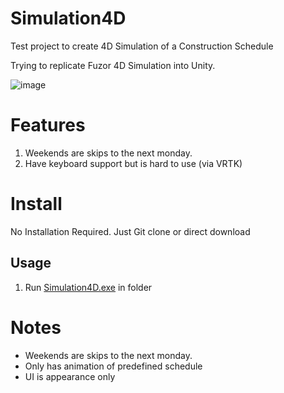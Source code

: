 # Simulation4D
  Test project to create 4D Simulation of a Construction Schedule
  
  Trying to replicate Fuzor 4D Simulation into Unity.

![image](https://user-images.githubusercontent.com/5699978/193414169-4fa8d84b-da37-4dec-9349-3a80f1b562aa.png)

# Features
  1. Weekends are skips to the next monday.
  2. Have keyboard support but is hard to use (via VRTK)
  
# Install
  No Installation Required. Just Git clone or direct download

## Usage
  1. Run [Simulation4D.exe](https://github.com/KhiewJianBin/Simulation4D/blob/main/Simulation4D.exe) in folder

# Notes
- Weekends are skips to the next monday.
- Only has animation of predefined schedule
- UI is appearance only
